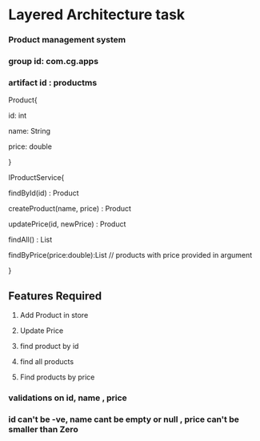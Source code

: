 
  # Layered Architecture task

  ### Product management system
   
  ### group id: com.cg.apps
   
 ###  artifact id : productms
   
   
   
   Product{
   
   id: int
   
   name: String
   
   price: double
   
   }
   
       
   
   IProductService{
   
   findById(id) : Product
   
   createProduct(name, price) : Product
   
   updatePrice(id, newPrice) : Product
   
   findAll() : List<Product>
   
   findByPrice(price:double):List<Product> // products with price provided in argument
   
   
      
   }
   
  ## Features Required
  1) Add Product in store
   
  2) Update Price
   
  3)  find product by id
   
  4) find all products 

  5) Find products by price
    
 ### validations on id, name , price
 ### id can't be -ve, name cant be empty or null , price can't be smaller than Zero
   
   
   
   
